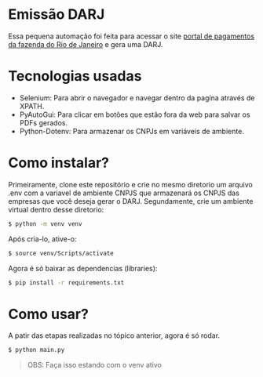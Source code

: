 # Emissão DARJ
Essa pequena automação foi feita para acessar o site [portal de pagamentos da fazenda do Rio de Janeiro](https://www1.fazenda.rj.gov.br/portaldepagamentos) e gera uma DARJ.

# Tecnologias usadas
- Selenium: Para abrir o navegador e navegar dentro da pagína através de XPATH.
- PyAutoGui: Para clicar em botões que estão fora da web para salvar os PDFs gerados.
- Python-Dotenv: Para armazenar os CNPJs em variáveis de ambiente.
# Como instalar?
Primeiramente, clone este repositório e crie no mesmo diretorio um arquivo .env com a variavel de ambiente CNPJS que armazenará os CNPJS das empresas que você deseja gerar o DARJ.
Segundamente, crie um ambiente virtual dentro desse diretorio:
```bash
$ python -m venv venv
```
Após cria-lo, ative-o:
```bash
$ source venv/Scripts/activate
```
Agora é só baixar as dependencias (libraries):
```bash
$ pip install -r requirements.txt
```

# Como usar?
A patir das etapas realizadas no tópico anterior, agora é só rodar.
```bash
$ python main.py 
```
> OBS: Faça isso estando com o venv ativo
